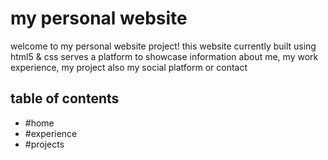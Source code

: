 <h1>my personal website</h1>


<p>welcome to my personal website project! this website currently built using html5 & css serves a platform to showcase information about me, my work experience, my project also my social platform or contact</p>


<h2>table of contents</h2>
<ul>
    <li>#home</li>
    <li>#experience</li>
    <li>#projects</li>
</ul>  